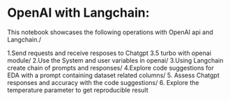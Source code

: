 # OpenAI with Langchain:

This notebook showcases the following operations with OpenAI api and Langchain./    

1.Send requests and receive resposes to Chatgpt 3.5 turbo with openai module/
2.Use the System and user variables in openai/
3.Using Langchain create chain of prompts and responses/
4.Explore code suggestions  for EDA with a prompt containing dataset related columns/ 
5. Assess Chatgpt responses and accuracy with the code suggestions/
6. Explore the temperature parameter to get reproducible result